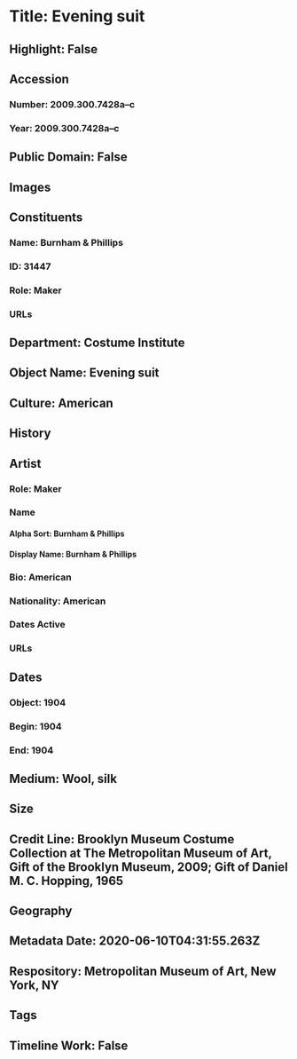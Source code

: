 # Title: Evening suit
## Highlight: False
## Accession
### Number: 2009.300.7428a–c
### Year: 2009.300.7428a–c
## Public Domain: False
## Images
## Constituents
### Name: Burnham &amp; Phillips
### ID: 31447
### Role: Maker
### URLs
## Department: Costume Institute
## Object Name: Evening suit
## Culture: American
## History
## Artist
### Role: Maker
### Name
#### Alpha Sort: Burnham & Phillips
#### Display Name: Burnham & Phillips
### Bio: American
### Nationality: American
### Dates Active
### URLs
## Dates
### Object: 1904
### Begin: 1904
### End: 1904
## Medium: Wool, silk
## Size
## Credit Line: Brooklyn Museum Costume Collection at The Metropolitan Museum of Art, Gift of the Brooklyn Museum, 2009; Gift of Daniel M. C. Hopping, 1965
## Geography
## Metadata Date: 2020-06-10T04:31:55.263Z
## Respository: Metropolitan Museum of Art, New York, NY
## Tags
## Timeline Work: False